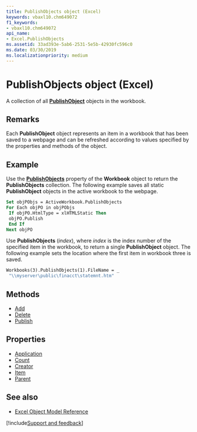 ```yaml
---
title: PublishObjects object (Excel)
keywords: vbaxl10.chm649072
f1_keywords:
- vbaxl10.chm649072
api_name:
- Excel.PublishObjects
ms.assetid: 33ad393e-5ab6-2531-5e5b-42930fc596c0
ms.date: 03/30/2019
ms.localizationpriority: medium
---
```



# PublishObjects object (Excel)

A collection of all **[PublishObject](Excel.PublishObject.md)** objects in the workbook.


## Remarks

Each **PublishObject** object represents an item in a workbook that has been saved to a webpage and can be refreshed according to values specified by the properties and methods of the object.


## Example

Use the **[PublishObjects](Excel.Workbook.PublishObjects.md)** property of the **Workbook** object to return the **PublishObjects** collection. The following example saves all static **PublishObject** objects in the active workbook to the webpage.

```vb
Set objPObjs = ActiveWorkbook.PublishObjects 
For Each objPO in objPObjs 
 If objPO.HtmlType = xlHTMLStatic Then 
 objPO.Publish 
 End If 
Next objPO
```

Use **PublishObjects** (_index_), where _index_ is the index number of the specified item in the workbook, to return a single **PublishObject** object. The following example sets the location where the first item in workbook three is saved.

```vb
Workbooks(3).PublishObjects(1).FileName = _ 
 "\\myserver\public\finacct\statemnt.htm"
```

## Methods

- [Add](Excel.PublishObjects.Add.md)
- [Delete](Excel.PublishObjects.Delete.md)
- [Publish](Excel.PublishObjects.Publish.md)

## Properties

- [Application](Excel.PublishObjects.Application.md)
- [Count](Excel.PublishObjects.Count.md)
- [Creator](Excel.PublishObjects.Creator.md)
- [Item](Excel.PublishObjects.Item.md)
- [Parent](Excel.PublishObjects.Parent.md)

## See also

- [Excel Object Model Reference](overview/Excel/object-model.md)

[!include[Support and feedback](~/includes/feedback-boilerplate.md)]